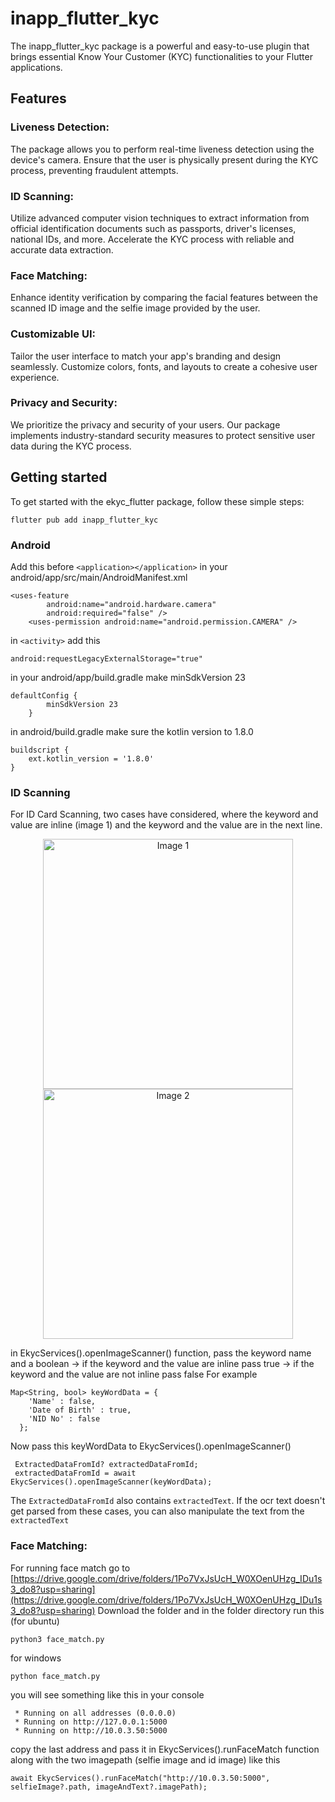 # inapp_flutter_kyc
The inapp_flutter_kyc package is a powerful and easy-to-use plugin that brings essential Know Your Customer (KYC) functionalities to your Flutter applications.
## Features

### Liveness Detection:
The package allows you to perform real-time liveness detection using the device's camera. Ensure that the user is physically present during the KYC process, preventing fraudulent attempts.

### ID Scanning:
Utilize advanced computer vision techniques to extract information from official identification documents such as passports, driver's licenses, national IDs, and more. Accelerate the KYC process with reliable and accurate data extraction.

### Face Matching:
Enhance identity verification by comparing the facial features between the scanned ID image and the selfie image provided by the user.

### Customizable UI:
Tailor the user interface to match your app's branding and design seamlessly. Customize colors, fonts, and layouts to create a cohesive user experience.

### Privacy and Security:
We prioritize the privacy and security of your users. Our package implements industry-standard security measures to protect sensitive user data during the KYC process.

## Getting started
To get started with the ekyc_flutter package, follow these simple steps:
```
flutter pub add inapp_flutter_kyc
```
### Android
Add this before `<application></application>` in your android/app/src/main/AndroidManifest.xml
```
<uses-feature
        android:name="android.hardware.camera"
        android:required="false" />
    <uses-permission android:name="android.permission.CAMERA" />
```
in `<activity>` add this 
```
android:requestLegacyExternalStorage="true"
```
in your android/app/build.gradle make minSdkVersion 23
```
defaultConfig {
        minSdkVersion 23
    }
```
in android/build.gradle make sure the kotlin version to 1.8.0
```
buildscript {
    ext.kotlin_version = '1.8.0'
}
```

### ID Scanning
For ID Card Scanning, two cases have considered, where the keyword and value are inline (image 1) and the keyword and the value are in the next line.
<p align="center">
  <img src="https://github.com/rifat-22/inapp_kyc/raw/main/images/inline_id.png" alt="Image 1" width="400"/>
  <img src="https://github.com/rifat-22/inapp_kyc/raw/main/images/nextLine_id.png" alt="Image 2" width="400"/>
</p>

[//]: # (![Image 1]&#40;./images/inline_id.png&#41; ![Image 2]&#40;./images/nextLine_id.png&#41;)

in EkycServices().openImageScanner() function, pass the keyword name and a boolean
-> if the keyword and the value are inline pass true
-> if the keyword and the value are not inline pass false
For example 
```
Map<String, bool> keyWordData = {
    'Name' : false,
    'Date of Birth' : true,
    'NID No' : false
  };
```
Now pass this keyWordData to EkycServices().openImageScanner() 
```
 ExtractedDataFromId? extractedDataFromId;
 extractedDataFromId = await EkycServices().openImageScanner(keyWordData);
```
The `ExtractedDataFromId` also contains `extractedText`. If the ocr text doesn't get parsed from these cases, you can also manipulate the text from the `extractedText`
### Face Matching:
For running face match go to [https://drive.google.com/drive/folders/1Po7VxJsUcH_W0XOenUHzg_IDu1s3_do8?usp=sharing](https://drive.google.com/drive/folders/1Po7VxJsUcH_W0XOenUHzg_IDu1s3_do8?usp=sharing)
Download the folder and in the folder directory run this (for ubuntu)
```
python3 face_match.py
```
for windows
```
python face_match.py
```
you will see something like this in your console 
```
 * Running on all addresses (0.0.0.0)
 * Running on http://127.0.0.1:5000
 * Running on http://10.0.3.50:5000
```
copy the last address and pass it in EkycServices().runFaceMatch function along with the two imagepath (selfie image and id image) like this

```
await EkycServices().runFaceMatch("http://10.0.3.50:5000", selfieImage?.path, imageAndText?.imagePath);
```